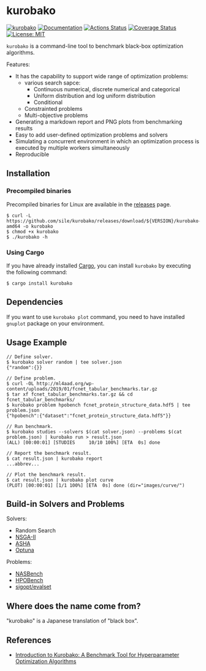 kurobako
=========

[![kurobako](https://img.shields.io/crates/v/kurobako.svg)](https://crates.io/crates/kurobako)
[![Documentation](https://docs.rs/kurobako/badge.svg)](https://docs.rs/kurobako)
[![Actions Status](https://github.com/sile/kurobako/workflows/CI/badge.svg)](https://github.com/sile/kurobako/actions)
[![Coverage Status](https://coveralls.io/repos/github/sile/kurobako/badge.svg?branch=master)](https://coveralls.io/github/sile/kurobako?branch=master)
[![License: MIT](https://img.shields.io/badge/license-MIT-blue.svg)](LICENSE)

`kurobako` is a command-line tool to benchmark black-box optimization algorithms.

Features:
- It has the capability to support wide range of optimization problems:
  - various search sapce:
    - Continuous numerical, discrete numerical and categorical
    - Uniform distribution and log uniform distribution
    - Conditional
  - Constrainted problems
  - Multi-objective problems
- Generating a markdown report and PNG plots from benchmarking results
- Easy to add user-defined optimization problems and solvers
- Simulating a concurrent environment in which an optimization process is executed by multiple workers simultaneously
- Reproducible


Installation
------------

### Precompiled binaries

Precompiled binaries for Linux are available in the [releases] page.

```console
$ curl -L https://github.com/sile/kurobako/releases/download/${VERSION}/kurobako-${VERSION}.linux-amd64 -o kurobako
$ chmod +x kurobako
$ ./kurobako -h
```

[releases]: https://github.com/sile/kurobako/releases

### Using Cargo

If you have already installed [Cargo][cargo], you can install `kurobako` by executing the following command:

```console
$ cargo install kurobako
```

[cargo]: https://doc.rust-lang.org/cargo/

## Dependencies

If you want to use `kurobako plot` command, you need to have installed `gnuplot` package on your environment.

Usage Example
--------------

```console
// Define solver.
$ kurobako solver random | tee solver.json
{"random":{}}

// Define problem.
$ curl -OL http://ml4aad.org/wp-content/uploads/2019/01/fcnet_tabular_benchmarks.tar.gz
$ tar xf fcnet_tabular_benchmarks.tar.gz && cd fcnet_tabular_benchmarks/
$ kurobako problem hpobench fcnet_protein_structure_data.hdf5 | tee problem.json
{"hpobench":{"dataset":"fcnet_protein_structure_data.hdf5"}}

// Run benchmark.
$ kurobako studies --solvers $(cat solver.json) --problems $(cat problem.json) | kurobako run > result.json
(ALL) [00:00:01] [STUDIES     10/10 100%] [ETA  0s] done

// Report the benchmark result.
$ cat result.json | kurobako report
...abbrev...

// Plot the benchmark result.
$ cat result.json | kurobako plot curve
(PLOT) [00:00:01] [1/1 100%] [ETA  0s] done (dir="images/curve/")
```

Build-in Solvers and Problems
-----------------------------

Solvers:
- Random Search
- [NSGA-II](https://ieeexplore.ieee.org/document/996017)
- [ASHA](https://arxiv.org/abs/1810.05934)
- [Optuna](https://github.com/optuna/optuna)

Problems:
- [NASBench](https://github.com/automl/nas_benchmarks)
- [HPOBench](https://github.com/automl/nas_benchmarks)
- [sigopt/evalset](https://github.com/sigopt/evalset)


Where does the name come from?
-----------------------------------

"kurobako" is a Japanese translation of "black box".


References
----------

- [Introduction to Kurobako: A Benchmark Tool for Hyperparameter Optimization Algorithms](https://medium.com/optuna/kurobako-a2e3f7b760c7)
